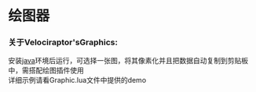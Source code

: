 <h1>绘图器</h1>
<h3>关于Velociraptor'sGraphics:</h3>
<span>安装<a href="https://java.com">java</a>环境后运行，可选择一张图，将其像素化并且把数据自动复制到剪贴板中，需搭配绘图插件使用</span>
<br/>
<span>详细示例请看Graphic.lua文件中提供的demo</span>